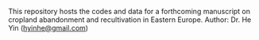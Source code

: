 This repository hosts the codes and data for a forthcoming manuscript on cropland abandonment and recultivation in Eastern Europe.
Author: Dr. He Yin (hyinhe@gmail.com)
